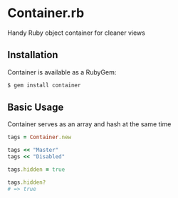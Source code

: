 # Container.rb
Handy Ruby object container for cleaner views

## Installation

Container is available as a RubyGem:

```bash
$ gem install container
```

## Basic Usage

Container serves as an array and hash at the same time

```ruby
tags = Container.new

tags << "Master"
tags << "Disabled"

tags.hidden = true

tags.hidden?
# => true
```